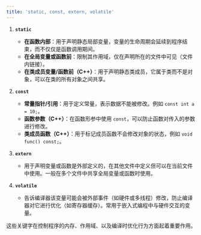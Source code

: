 ```yaml
---
title: 'static, const, extern, volatile'
---
```


1. **`static`**
   - **在函数内部**：用于声明静态局部变量，变量的生命周期会延续到程序结束，而不仅仅是函数调用期间。
   - **在全局变量或函数前**：限制其作用域，仅在声明所在的文件中可见（文件内链接）。
   - **在类成员变量/函数前（C++）**：用于声明静态类成员，它属于类而不是对象，可以在类的所有对象之间共享。

2. **`const`**
   - **常量指针/引用**：用于定义常量，表示数据不能被修改。例如 `const int a = 10;`。
   - **函数参数（C++）**：在函数形参中使用 `const`，可以防止函数对传入的参数进行修改。
   - **类成员函数（C++）**：用于标记成员函数不会修改对象的状态，例如 `void func() const;`。

3. **`extern`**
   - 用于声明变量或函数是外部定义的，在其他文件中定义但可以在当前文件中使用。一般在多个文件中共享全局变量或函数时使用。

4. **`volatile`**
   - 告诉编译器该变量可能会被外部事件（如硬件或多线程）修改，防止编译器对它进行优化（如寄存器缓存）。常用于嵌入式编程中与硬件交互的变量。

这些关键字在控制程序的内存、作用域、以及编译时优化行为方面起着重要作用。
